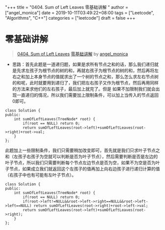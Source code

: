 "+++
title = "0404. Sum of Left Leaves 零基础讲解 "
author = ["angel_monica"]
date = 2019-10-11T03:49:22+08:00
tags = ["Leetcode", "Algorithms", "C++"]
categories = ["leetcode"]
draft = false
+++

# 零基础讲解

> [0404. Sum of Left Leaves](https://leetcode-cn.com/problems/sum-of-left-leaves/)
> [零基础讲解](https://leetcode-cn.com/problems/sum-of-left-leaves/solution/ling-ji-chu-jiang-jie-by-vailing/) by [angel_monica](https://leetcode-cn.com/u/angel_monica/)

* 思路：首先此题是一道递归题，如果是求所有节点之和的话，那么我们递归就是先求左孩子为根节点的树的和，再就右孩子为根节点的树的和，然后再将左右之和加上本身节点的值就求出了一个树的节点之和，那么怎么求左右节点树的和呢，此时就要用到递归了，我们把左右孩子又作为根节点，然后再用同样的方法来求他们的左右孩子，最后加上就完了。但是 如果不加限制我们就会出现一直递归的情况，所以我们需要加上限制条件，可以加上当传入的节点返回0即可。
```
class Solution {
public:
    int sumOfLeftLeaves(TreeNode* root) {
        if(root == NULL) return 0;
        return sumOfLeftLeaves(root->left)+sumOfLeftLeaves(root->right)+root->val;
    }
};
```
此题加上一些限制条件，我们只需要稍加改变即可，首先就是我们只求叶子节点之和（左孩子右孩子为空就可以判断是否为叶子节点），然后需要判断是否是左边的叶子节点，所以我们只需要判断每个节点左边节点是否为空，如果不为空是否为叶子节点，如果成立我们就返回这个左孩子的值再加上向右边孩子进行递归计算的值（右孩子中也有可能有左叶子节点）。
```
class Solution {
public:
    int sumOfLeftLeaves(TreeNode* root) {
        if(root == NULL) return 0;
        if(root->left!=NULL&&root->left->right==NULL&&root->left->left==NULL) return sumOfLeftLeaves(root->right)+root->left->val;
        return sumOfLeftLeaves(root->left)+sumOfLeftLeaves(root->right);
    }
};
```